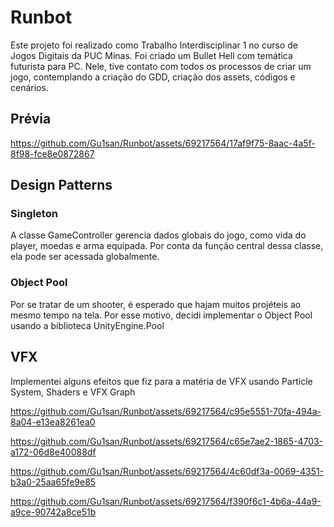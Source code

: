 # Runbot
Este projeto foi realizado como Trabalho Interdisciplinar 1 no curso de Jogos Digitais da PUC Minas.
Foi criado um Bullet Hell com temática futurista para PC. Nele, tive contato com todos os processos de criar um jogo, contemplando a criação do GDD, criação dos assets, códigos e cenários.

## Prévia
https://github.com/Gu1san/Runbot/assets/69217564/17af9f75-8aac-4a5f-8f98-fce8e0872867

## Design Patterns
### Singleton
A classe GameController gerencia dados globais do jogo, como vida do player, moedas e arma equipada. Por conta da função central dessa classe, ela pode ser acessada globalmente.

### Object Pool
Por se tratar de um shooter, é esperado que hajam muitos projéteis ao mesmo tempo na tela. Por esse motivo, decidi implementar o Object Pool usando a biblioteca UnityEngine.Pool

## VFX
Implementei alguns efeitos que fiz para a matéria de VFX usando Particle System, Shaders e VFX Graph

https://github.com/Gu1san/Runbot/assets/69217564/c95e5551-70fa-494a-8a04-e13ea8261ea0



https://github.com/Gu1san/Runbot/assets/69217564/c65e7ae2-1865-4703-a172-06d8e40088df



https://github.com/Gu1san/Runbot/assets/69217564/4c60df3a-0069-4351-b3a0-25aa65fe9e85



https://github.com/Gu1san/Runbot/assets/69217564/f390f6c1-4b6a-44a9-a9ce-90742a8ce51b

